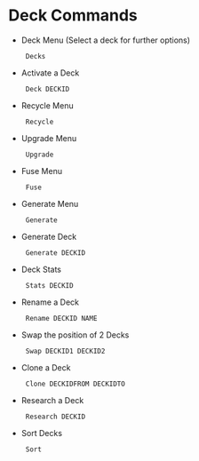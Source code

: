 # Deck Commands

- Deck Menu (Select a deck for further options)
  ```
   Decks
  ```
  
- Activate a Deck
  ```
   Deck DECKID
  ```
  
- Recycle Menu
  ```
   Recycle
  ```
  
- Upgrade Menu
  ```
   Upgrade
  ```
  
- Fuse Menu
  ```
   Fuse
  ```
  
- Generate Menu
  ```
   Generate
  ```
  
- Generate Deck
  ```
   Generate DECKID
  ```
  
- Deck Stats
  ```
   Stats DECKID
  ```
  
- Rename a Deck
  ```
   Rename DECKID NAME
  ```
  
- Swap the position of 2 Decks
  ```
   Swap DECKID1 DECKID2
  ```
  
- Clone a Deck
  ```
   Clone DECKIDFROM DECKIDTO
  ```
  
- Research a Deck
  ```
   Research DECKID
  ```
  
- Sort Decks
  ```
   Sort
  ```
  

  
